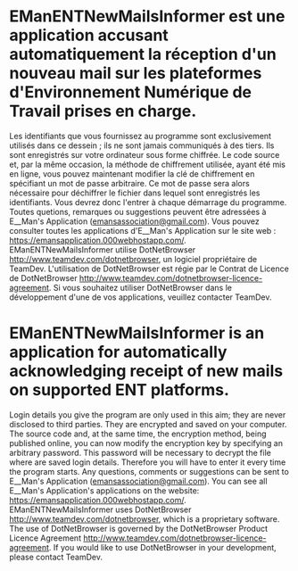 # EManENTNewMailsInformer est une application accusant automatiquement la réception d'un nouveau mail sur les plateformes d'Environnement Numérique de Travail prises en charge.
Les identifiants que vous fournissez au programme sont exclusivement utilisés dans ce dessein ; ils ne sont jamais communiqués
à des tiers. Ils sont enregistrés sur votre ordinateur sous forme chiffrée. Le code source et, par la même occasion, la méthode
de chiffrement utilisée, ayant été mis en ligne, vous pouvez maintenant modifier la clé de chiffrement en spécifiant un mot de
passe arbitraire. Ce mot de passe sera alors nécessaire pour déchiffrer le fichier dans lequel sont enregistrés les identifiants.
Vous devrez donc l'entrer à chaque démarrage du programme.
Toutes quetions, remarques ou suggestions peuvent être adressées à E__Man's Application (emansassociation@gmail.com).
Vous pouvez consulter toutes les applications d'E__Man's Application sur le site web : https://emansapplication.000webhostapp.com/.
EManENTNewMailsInformer utilise DotNetBrowser http://www.teamdev.com/dotnetbrowser, un logiciel propriétaire de TeamDev. L'utilisation de DotNetBrowser est régie par le Contrat de Licence de DotNetBrowser http://www.teamdev.com/dotnetbrowser-licence-agreement. Si vous souhaitez utiliser DotNetBrowser dans le développement d'une de vos applications, veuillez contacter TeamDev.

# EManENTNewMailsInformer is an application for automatically acknowledging receipt of new mails on supported ENT platforms.
Login details you give the program are only used in this aim; they are never disclosed to third parties. They are encrypted and
saved on your computer. The source code and, at the same time, the encryption method, being published online, you can now modify
the encryption key by specifying an arbitrary password. This password will be necessary to decrypt the file where are saved login
details. Therefore you will have to enter it every time the program starts.
Any questions, comments or suggestions can be sent to E__Man's Application (emansassociation@gmail.com).
You can see all E__Man's Application's applications on the website: https://emansapplication.000webhostapp.com/.
EManENTNewMailsInformer uses DotNetBrowser http://www.teamdev.com/dotnetbrowser, which is a proprietary software. The use of DotNetBrowser is governed by the DotNetBrowser Product Licence Agreement http://www.teamdev.com/dotnetbrowser-licence-agreement. If you would like to use DotNetBrowser in your development, please contact TeamDev.

